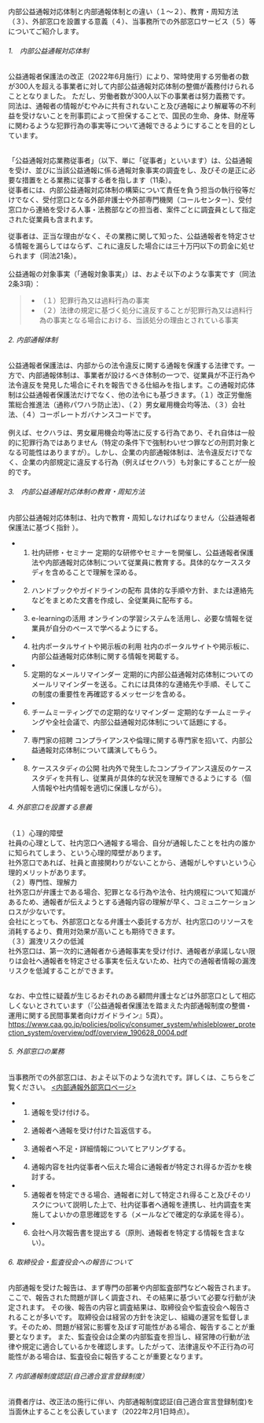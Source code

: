 内部公益通報対応体制と内部通報体制との違い（１〜２）、教育・周知方法（３）、外部窓口を設置する意義（４）、当事務所での外部窓口サービス（５）等についてご紹介します。
###### 1.　内部公益通報対応体制<br>
公益通報者保護法の改正（2022年6月施行）により、常時使用する労働者の数が300人を超える事業者に対して内部公益通報対応体制の整備が義務付けられることとなりました。
ただし、労働者数が300人以下の事業者は努力義務です。
<br>
同法は、通報者の情報がむやみに共有されないこと及び通報により解雇等の不利益を受けないことを刑事罰によって担保することで、国民の生命、身体、財産等に関わるような犯罪行為の事実等について通報できるようにすることを目的としています。<br>

<br>
「公益通報対応業務従事者」（以下、単に「従事者」といいます）は、公益通報を受け、並びに当該公益通報に係る通報対象事実の調査をし、及びその是正に必要な措置をとる業務に従事する者を指します（11条）。
<br>
従事者には、内部公益通報対応体制の構築について責任を負う担当の執行役等だけでなく、受付窓口となる外部弁護士や外部専門機関（コールセンター）、受付窓口から連絡を受ける人事・法務部などの担当者、案件ごとに調査員として指定された従業員も含まれます。
<br>

従事者は、正当な理由がなく、その業務に関して知った、公益通報者を特定させる情報を漏らしてはならず、これに違反した場合には三十万円以下の罰金に処せられます（同法21条）。
<br>
<br>
公益通報の対象事実（「通報対象事実」）は、およそ以下のような事実です（同法2条3項）：<br>
 >- （１）犯罪行為又は過料行為の事実
 >- （２）法律の規定に基づく処分に違反することが犯罪行為又は過料行為の事実となる場合における、当該処分の理由とされている事実

###### 2. 内部通報体制<br>

公益通報者保護法は、内部からの法令違反に関する通報を保護する法律です。一方で、内部通報体制は、事業者が設けるべき体制の一つで、従業員が不正行為や法令違反を発見した場合にそれを報告できる仕組みを指します。この通報対応体制は公益通報者保護法だけでなく、他の法令にも基づきます。（１）改正労働施策総合推進法（通称パワハラ防止法）、（２）男女雇用機会均等法、（３）会社法、（４）コーポレートガバナンスコードです。
<br>
<br>
例えば、セクハラは、男女雇用機会均等法に反する行為であり、それ自体は一般的に犯罪行為ではありません（特定の条件下で強制わいせつ罪などの刑罰対象となる可能性はありますが）。しかし、企業の内部通報体制は、法令違反だけでなく、企業の内部規定に違反する行為（例えばセクハラ）も対象にすることが一般的です。

###### 3.　内部公益通報対応体制の教育・周知方法<br>
内部公益通報対応体制は、社内で教育・周知しなければなりません（公益通報者保護法に基づく指針 ）。

- 1. 社内研修・セミナー
定期的な研修やセミナーを開催し、公益通報者保護法や内部通報対応体制について従業員に教育する。具体的なケーススタディを含めることで理解を深める。
- 2. ハンドブックやガイドラインの配布
具体的な手順や方針、または連絡先などをまとめた文書を作成し、全従業員に配布する。
- 3. e-learningの活用
オンラインの学習システムを活用し、必要な情報を従業員が自分のペースで学べるようにする。
- 4. 社内ポータルサイトや掲示板の利用
社内のポータルサイトや掲示板に、内部公益通報対応体制に関する情報を掲載する。
- 5. 定期的なメールリマインダー
定期的に内部公益通報対応体制についてのメールリマインダーを送る。これには具体的な連絡先や手順、そしてこの制度の重要性を再確認するメッセージを含める。
- 6. チームミーティングでの定期的なリマインダー
定期的なチームミーティングや全社会議で、内部公益通報対応体制について話題にする。
- 7. 専門家の招聘
コンプライアンスや倫理に関する専門家を招いて、内部公益通報対応体制について講演してもらう。
- 8. ケーススタディの公開
社内外で発生したコンプライアンス違反のケーススタディを共有し、従業員が具体的な状況を理解できるようにする（個人情報や社内情報を適切に保護しながら）。

###### 4. 外部窓口を設置する意義<br>
（１）心理的障壁
<br>
社員の心理として、社内窓口へ通報する場合、自分が通報したことを社内の誰かに知られてしまう、という心理的障壁があります。
<br>
社外窓口であれば、社員と直接関わりがないことから、通報がしやすいという心理的メリットがあります。
<br>
（２）専門性、理解力
<br>
社外窓口が弁護士である場合、犯罪となる行為や法令、社内規程について知識があるため、通報者が伝えようとする通報内容の理解が早く、コミュニケーションロスが少ないです。
<br>
会社にとっても、外部窓口となる弁護士へ委託する方が、社内窓口のリソースを消耗するより、費用対効果が高いことも期待できます。
<br>
（３）漏洩リスクの低減
<br>
社外窓口は、第一次的に通報者から通報事実を受け付け、通報者が承諾しない限りは会社へ通報者を特定させる事実を伝えないため、社内での通報者情報の漏洩リスクを低減することができます。
<br>
<br>

なお、中立性に疑義が生じるおそれのある顧問弁護士などは外部窓口として相応しくないとされています（『公益通報者保護法を踏まえた内部通報制度の整備・運用に関する民間事業者向けガイドライン』5頁）。
https://www.caa.go.jp/policies/policy/consumer_system/whisleblower_protection_system/overview/pdf/overview_190628_0004.pdf

###### 5. 外部窓口の業務
当事務所での外部窓口は、およそ以下のような流れです。詳しくは、こちらをご覧ください。 <a href= "https://www.s-law.tokyo/whistleblowing-contact"><span style="text-decoration: underline"><内部通報外部窓口ページ></span></a>

- 1. 通報を受け付ける。
- 2. 通報者へ通報を受け付けた旨返信する。
- 3. 通報者へ不足・詳細情報についてヒアリングする。
- 4. 通報内容を社内従事者へ伝えた場合に通報者が特定され得るか否かを検討する。
- 5. 通報者を特定できる場合、通報者に対して特定され得ること及びそのリスクについて説明した上で、社内従事者へ通報を連携し、社内調査を実施してよいかの意思確認をする（メールなどで確定的な承諾を得る）。
- 6. 会社へ月次報告書を提出する（原則、通報者を特定する情報を含まない）。


###### 6. 取締役会・監査役会への報告について

内部通報を受けた報告は、まず専門の部署や内部監査部門などへ報告されます。ここで、報告された問題が詳しく調査され、その結果に基づいて必要な行動が決定されます。
その後、報告の内容と調査結果は、取締役会や監査役会へ報告されることが多いです。
取締役会は経営の方針を決定し、組織の運営を監督します。そのため、問題が経営に影響を及ぼす可能性がある場合、報告することが重要となります。
また、監査役会は企業の内部監査を担当し、経営陣の行動が法律や規定に適合しているかを確認します。したがって、法律違反や不正行為の可能性がある場合は、監査役会に報告することが重要となります。

###### 7. 内部通報制度認証(自己適合宣言登録制度）

消費者庁は、改正法の施行に伴い、内部通報制度認証(自己適合宣言登録制度)を当面休止することを公表しています（2022年2月1日時点）。



